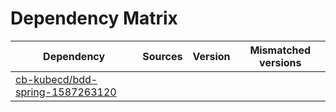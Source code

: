 # Dependency Matrix

Dependency | Sources | Version | Mismatched versions
---------- | ------- | ------- | -------------------
[cb-kubecd/bdd-spring-1587263120](https://github.com/cb-kubecd/bdd-spring-1587263120.git) |  | []() | 
